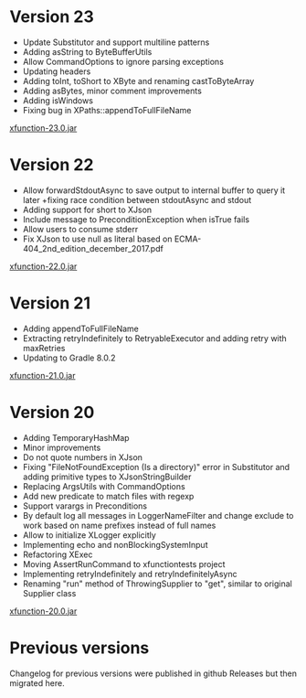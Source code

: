 # Version 23

- Update Substitutor and support multiline patterns
- Adding asString to ByteBufferUtils
- Allow CommandOptions to ignore parsing exceptions
- Updating headers
- Adding toInt, toShort to XByte and renaming castToByteArray
- Adding asBytes, minor comment improvements
- Adding isWindows
- Fixing bug in XPaths::appendToFullFileName

[xfunction-23.0.jar](https://github.com/lambdaprime/xfunction/raw/master/xfunction/release/xfunction-23.0.jar)

# Version 22

- Allow forwardStdoutAsync to save output to internal buffer to query it later +fixing race condition between stdoutAsync and stdout
- Adding support for short to XJson
- Include message to PreconditionException when isTrue fails
- Allow users to consume stderr
- Fix XJson to use null as literal based on  ECMA-404_2nd_edition_december_2017.pdf

[xfunction-22.0.jar](https://github.com/lambdaprime/xfunction/raw/master/xfunction/release/xfunction-22.0.jar)

# Version 21

- Adding appendToFullFileName
- Extracting retryIndefinitely to RetryableExecutor and adding retry with maxRetries
- Updating to Gradle 8.0.2

[xfunction-21.0.jar](https://github.com/lambdaprime/xfunction/raw/master/xfunction/release/xfunction-21.0.jar)

# Version 20

- Adding TemporaryHashMap
- Minor improvements
- Do not quote numbers in XJson
- Fixing "FileNotFoundException (Is a directory)" error in Substitutor and adding primitive types to XJsonStringBuilder
- Replacing ArgsUtils with CommandOptions
- Add new predicate to match files with regexp
- Support varargs in Preconditions
- By default log all messages in LoggerNameFilter and change exclude to work based on name prefixes instead of full names
- Allow to initialize XLogger explicitly
- Implementing echo and nonBlockingSystemInput
- Refactoring XExec
- Moving AssertRunCommand to xfunctiontests project
- Implementing retryIndefinitely and retryIndefinitelyAsync
- Renaming "run" method of ThrowingSupplier to "get", similar to original Supplier class

[xfunction-20.0.jar](https://github.com/lambdaprime/xfunction/raw/master/xfunction/release/xfunction-20.0.jar)

# Previous versions

Changelog for previous versions were published in github Releases but then migrated here.
